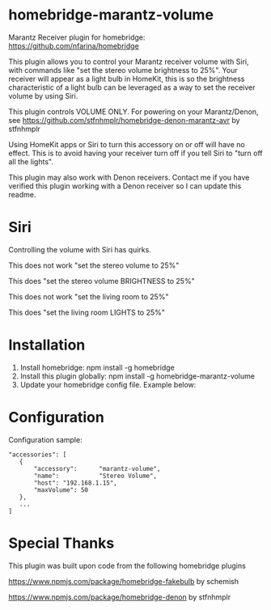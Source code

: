 # homebridge-marantz-volume
Marantz Receiver plugin for homebridge: https://github.com/nfarina/homebridge

This plugin allows you to control your Marantz receiver volume with Siri, with commands like "set the stereo volume brightness to 25%".  Your receiver will appear as a light bulb in HomeKit, this is so the brightness characteristic of a light bulb can be leveraged as a way to set the receiver volume by using Siri.

This plugin controls VOLUME ONLY.  For powering on your Marantz/Denon, see https://github.com/stfnhmplr/homebridge-denon-marantz-avr by stfnhmplr

Using HomeKit apps or Siri to turn this accessory on or off will have no effect.  This is to avoid having your receiver turn off if you tell Siri to "turn off all the lights".

This plugin may also work with Denon receivers.  Contact me if you have verified this plugin working with a Denon receiver so I can update this readme.

# Siri

Controlling the volume with Siri has quirks.

This does not work
"set the stereo volume to 25%"

This does
"set the stereo volume BRIGHTNESS to 25%"

This does not work
"set the living room to 25%"

This does
"set the living room LIGHTS to 25%"

# Installation

1. Install homebridge: npm install -g homebridge
2. Install this plugin globally: npm install -g homebridge-marantz-volume
3. Update your homebridge config file.  Example below:

# Configuration

Configuration sample:

 ```
"accessories": [
    {
		"accessory":      "marantz-volume",
		"name":           "Stereo Volume",
		"host": "192.168.1.15",
		"maxVolume": 50
	},
	...
]

```

# Special Thanks
This plugin was built upon code from the following homebridge plugins

https://www.npmjs.com/package/homebridge-fakebulb by schemish

https://www.npmjs.com/package/homebridge-denon by stfnhmplr